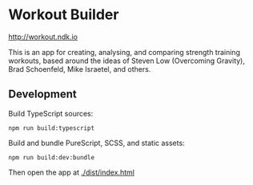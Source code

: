 # Workout Builder

http://workout.ndk.io

This is an app for creating, analysing, and comparing strength training workouts, based around the ideas of Steven Low (Overcoming Gravity), Brad Schoenfeld, Mike Israetel, and others.

## Development

Build TypeScript sources:
```
npm run build:typescript
```

Build and bundle PureScript, SCSS, and static assets:

```
npm run build:dev:bundle
```

Then open the app at [./dist/index.html](./dist/index.html])
